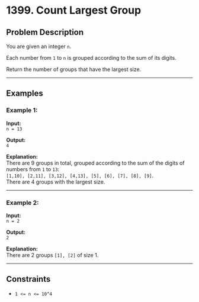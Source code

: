# 1399. Count Largest Group

## Problem Description

You are given an integer `n`.

Each number from `1` to `n` is grouped according to the sum of its digits.

Return the number of groups that have the largest size.

---

## Examples

### Example 1:
**Input:**  
`n = 13`  

**Output:**  
`4`  

**Explanation:**  
There are 9 groups in total, grouped according to the sum of the digits of numbers from `1` to `13`:  
`[1,10], [2,11], [3,12], [4,13], [5], [6], [7], [8], [9]`.  
There are 4 groups with the largest size.

---

### Example 2:
**Input:**  
`n = 2`  

**Output:**  
`2`  

**Explanation:**  
There are 2 groups `[1], [2]` of size 1.

---

## Constraints

- `1 <= n <= 10^4`